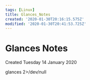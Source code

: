 ```yaml
---
tags: [Linux]
title: Glances_Notes
created: '2020-01-30T20:16:15.575Z'
modified: '2020-01-30T20:41:53.725Z'
---
```


# Glances Notes
Created Tuesday 14 January 2020

glances 2>/dev/null


